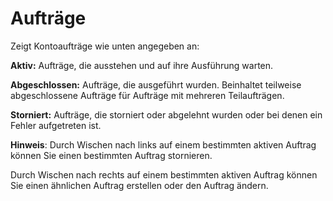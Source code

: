 # **Aufträge**

Zeigt Kontoaufträge wie unten angegeben an:

**Aktiv:** Aufträge, die ausstehen und auf ihre Ausführung warten.

**Abgeschlossen:** Aufträge, die ausgeführt wurden. Beinhaltet teilweise abgeschlossene Aufträge für Aufträge mit mehreren Teilaufträgen.

**Storniert:** Aufträge, die storniert oder abgelehnt wurden oder bei denen ein Fehler aufgetreten ist.

**Hinweis**: Durch Wischen nach links auf einem bestimmten aktiven Auftrag können Sie einen bestimmten Auftrag stornieren.

Durch Wischen nach rechts auf einem bestimmten aktiven Auftrag können Sie einen ähnlichen Auftrag erstellen oder den Auftrag ändern.
